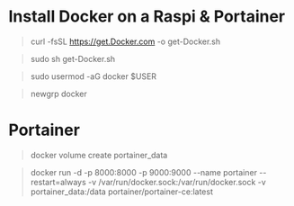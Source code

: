 # Install Docker on a Raspi & Portainer

> curl -fsSL https://get.Docker.com -o get-Docker.sh

> sudo sh get-Docker.sh

> sudo usermod -aG docker $USER

> newgrp docker

# Portainer

> docker volume create portainer_data

> docker run -d -p 8000:8000 -p 9000:9000 --name portainer --restart=always -v /var/run/docker.sock:/var/run/docker.sock -v portainer_data:/data portainer/portainer-ce:latest
